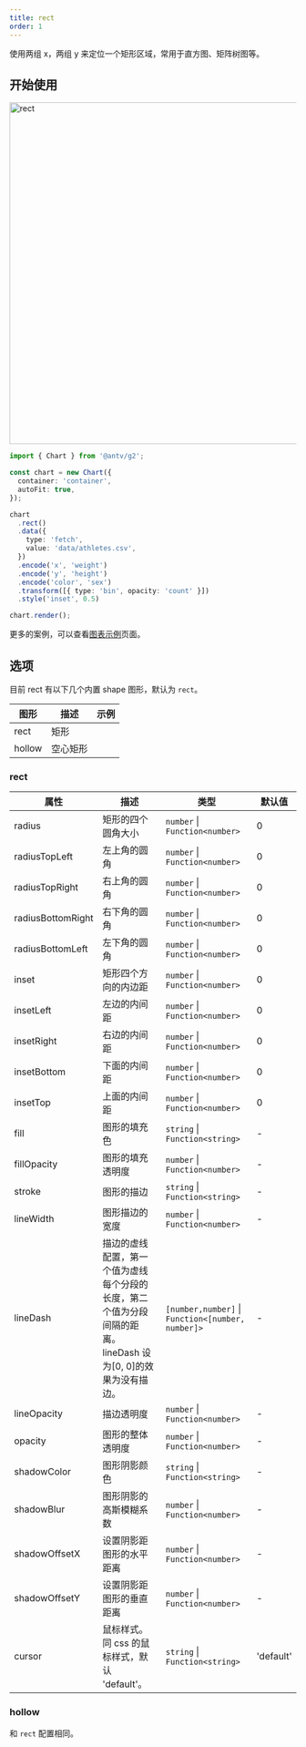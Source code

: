 ```yaml
---
title: rect
order: 1
---
```


使用两组 x，两组 y 来定位一个矩形区域，常用于直方图、矩阵树图等。

## 开始使用

<img alt="rect" src="https://user-images.githubusercontent.com/49330279/200996026-2dcdbb95-db47-4401-87a0-c6bca0abc199.png" width="600" />

```ts
import { Chart } from '@antv/g2';

const chart = new Chart({
  container: 'container',
  autoFit: true,
});

chart
  .rect()
  .data({
    type: 'fetch',
    value: 'data/athletes.csv',
  })
  .encode('x', 'weight')
  .encode('y', 'height')
  .encode('color', 'sex')
  .transform([{ type: 'bin', opacity: 'count' }])
  .style('inset', 0.5)

chart.render();
```

更多的案例，可以查看[图表示例](/examples)页面。

## 选项

目前 rect 有以下几个内置 shape 图形，默认为 `rect`。

| 图形            | 描述                                           | 示例                 |
|----------------|------------------------------------------------|---------------------|
| rect           | 矩形                                  |       |
| hollow         | 空心矩形                               |       |

### rect

| 属性            | 描述                                           | 类型                 | 默认值      |
|----------------|------------------------------------------------|---------------------|------------|
| radius            | 矩形的四个圆角大小                                 | `number` \| `Function<number>`  | 0      |
| radiusTopLeft     | 左上角的圆角                                      | `number` \| `Function<number>`  | 0      |
| radiusTopRight    | 右上角的圆角                                      | `number` \| `Function<number>`  | 0      |
| radiusBottomRight | 右下角的圆角                                      | `number` \| `Function<number>`  | 0      |
| radiusBottomLeft  | 左下角的圆角                                      | `number` \| `Function<number>`  | 0      |
| inset             | 矩形四个方向的内边距                               | `number` \| `Function<number>`  | 0      |
| insetLeft         | 左边的内间距                                      | `number` \| `Function<number>`  | 0      |
| insetRight        | 右边的内间距                                      | `number` \| `Function<number>`  | 0      |
| insetBottom       | 下面的内间距                                      | `number` \| `Function<number>`  | 0      |
| insetTop          | 上面的内间距                                      | `number` \| `Function<number>`  | 0      |
| fill          | 图形的填充色                                      | `string` \| `Function<string>`              |   -   |
| fillOpacity   | 图形的填充透明度                                   | `number` \| `Function<number>`              |   -   |
| stroke        | 图形的描边                                        | `string` \| `Function<string>`              |   -   |
| lineWidth     | 图形描边的宽度                                    | `number` \| `Function<number>`               |   -   |
| lineDash      | 描边的虚线配置，第一个值为虚线每个分段的长度，第二个值为分段间隔的距离。lineDash 设为[0, 0]的效果为没有描边。 | `[number,number]` \| `Function<[number, number]>` |   -   |
| lineOpacity   | 描边透明度                                        | `number` \| `Function<number>`              |   -   |
| opacity       | 图形的整体透明度                                   | `number` \| `Function<number>`              |   -   |
| shadowColor   | 图形阴影颜色                                      | `string` \| `Function<string>`              |   -   |
| shadowBlur    | 图形阴影的高斯模糊系数                              | `number` \| `Function<number>`              |   -   |
| shadowOffsetX | 设置阴影距图形的水平距离                            | `number` \| `Function<number>`              |   -   |
| shadowOffsetY | 设置阴影距图形的垂直距离                            | `number` \| `Function<number>`              |   -   |
| cursor        | 鼠标样式。同 css 的鼠标样式，默认 'default'。        | `string` \| `Function<string>`               |   'default'  |

### hollow

和 `rect` 配置相同。
